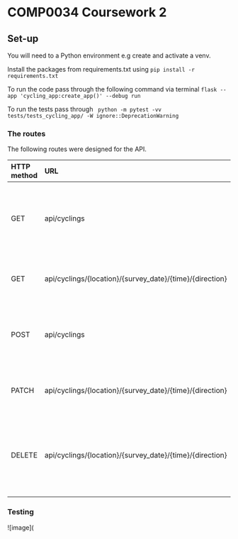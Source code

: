 # COMP0034 Coursework 2

## Set-up

You will need to a Python environment e.g create and activate a venv.

Install the packages from requirements.txt using `pip install -r requirements.txt`

To run the code pass through the following command via terminal `flask --app 'cycling_app:create_app()' --debug run`

To run the tests pass through ` python -m pytest -vv tests/tests_cycling_app/ -W ignore::DeprecationWarning`

### The routes

The following routes were designed for the API.

| HTTP method | URL | Body | Response | Where the data is |
|:---- |:---- |:---- |:---- | :---- |
| GET | api/cyclings | None | Returns a list of all cycling data and their details in JSON format | `prepared_central_london_(area).csv` |
| GET | api/cyclings/{location}/{survey_date}/{time}/{direction} | None | Returns the region name and notes for a given code | `prepared_central_london_(area).csv` |
| POST | api/cyclings | Survey_wave, Location, Survey_date, Weather, Time, Period, Direction, Number_of_private_cycles, Number_of_cycle_hire_bikes, Total_cycles, Year, cycling_id| Return all the details of the updated cycling data record|`prepared_central_london_(area).csv` | `prepared_central_london_(area).csv` |
| PATCH | api/cyclings/{location}/{survey_date}/{time}/{direction} | Changed fields for the cycling data record | Status code 200 if new NOC code was saved. | `prepared_central_london_(area).csv` |
| DELETE | api/cyclings/{location}/{survey_date}/{time}/{direction} | None | Removes a cycling data record and if successful returns  200 (Accepted) | `prepared_central_london_(area).csv` |

### Testing

![image](
